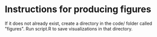 # Instructions for producing figures 

If it does not already exist, create a directory in the code/ folder called "figures". Run script.R to save visualizations in that directory. 
